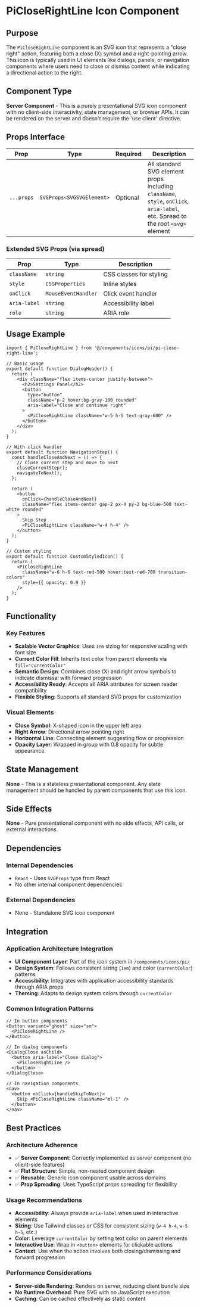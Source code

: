 # PiCloseRightLine Icon Component

## Purpose

The `PiCloseRightLine` component is an SVG icon that represents a "close right" action, featuring both a close (X) symbol and a right-pointing arrow. This icon is typically used in UI elements like dialogs, panels, or navigation components where users need to close or dismiss content while indicating a directional action to the right.

## Component Type

**Server Component** - This is a purely presentational SVG icon component with no client-side interactivity, state management, or browser APIs. It can be rendered on the server and doesn't require the 'use client' directive.

## Props Interface

| Prop | Type | Required | Description |
|------|------|----------|-------------|
| `...props` | `SVGProps<SVGSVGElement>` | Optional | All standard SVG element props including `className`, `style`, `onClick`, `aria-label`, etc. Spread to the root `<svg>` element |

### Extended SVG Props (via spread)
| Prop | Type | Description |
|------|------|-------------|
| `className` | `string` | CSS classes for styling |
| `style` | `CSSProperties` | Inline styles |
| `onClick` | `MouseEventHandler` | Click event handler |
| `aria-label` | `string` | Accessibility label |
| `role` | `string` | ARIA role |

## Usage Example

```tsx
import { PiCloseRightLine } from '@/components/icons/pi/pi-close-right-line';

// Basic usage
export default function DialogHeader() {
  return (
    <div className="flex items-center justify-between">
      <h2>Settings Panel</h2>
      <button 
        type="button"
        className="p-2 hover:bg-gray-100 rounded"
        aria-label="Close and continue right"
      >
        <PiCloseRightLine className="w-5 h-5 text-gray-600" />
      </button>
    </div>
  );
}

// With click handler
export default function NavigationStep() {
  const handleCloseAndNext = () => {
    // Close current step and move to next
    closeCurrentStep();
    navigateToNext();
  };

  return (
    <button 
      onClick={handleCloseAndNext}
      className="flex items-center gap-2 px-4 py-2 bg-blue-500 text-white rounded"
    >
      Skip Step
      <PiCloseRightLine className="w-4 h-4" />
    </button>
  );
}

// Custom styling
export default function CustomStyledIcon() {
  return (
    <PiCloseRightLine 
      className="w-6 h-6 text-red-500 hover:text-red-700 transition-colors"
      style={{ opacity: 0.9 }}
    />
  );
}
```

## Functionality

### Key Features
- **Scalable Vector Graphics**: Uses `1em` sizing for responsive scaling with font size
- **Current Color Fill**: Inherits text color from parent elements via `fill="currentColor"`
- **Semantic Design**: Combines close (X) and right arrow symbols to indicate dismissal with forward progression
- **Accessibility Ready**: Accepts all ARIA attributes for screen reader compatibility
- **Flexible Styling**: Supports all standard SVG props for customization

### Visual Elements
- **Close Symbol**: X-shaped icon in the upper left area
- **Right Arrow**: Directional arrow pointing right
- **Horizontal Line**: Connecting element suggesting flow or progression
- **Opacity Layer**: Wrapped in group with 0.8 opacity for subtle appearance

## State Management

**None** - This is a stateless presentational component. Any state management should be handled by parent components that use this icon.

## Side Effects

**None** - Pure presentational component with no side effects, API calls, or external interactions.

## Dependencies

### Internal Dependencies
- `React` - Uses `SVGProps` type from React
- No other internal component dependencies

### External Dependencies
- None - Standalone SVG icon component

## Integration

### Application Architecture Integration
- **UI Component Layer**: Part of the icon system in `/components/icons/pi/`
- **Design System**: Follows consistent sizing (`1em`) and color (`currentColor`) patterns
- **Accessibility**: Integrates with application accessibility standards through ARIA props
- **Theming**: Adapts to design system colors through `currentColor`

### Common Integration Patterns
```tsx
// In button components
<Button variant="ghost" size="sm">
  <PiCloseRightLine />
</Button>

// In dialog components
<DialogClose asChild>
  <button aria-label="Close dialog">
    <PiCloseRightLine />
  </button>
</DialogClose>

// In navigation components
<nav>
  <button onClick={handleSkipToNext}>
    Skip <PiCloseRightLine className="ml-1" />
  </button>
</nav>
```

## Best Practices

### Architecture Adherence
- ✅ **Server Component**: Correctly implemented as server component (no client-side features)
- ✅ **Flat Structure**: Simple, non-nested component design
- ✅ **Reusable**: Generic icon component usable across domains
- ✅ **Prop Spreading**: Uses TypeScript props spreading for flexibility

### Usage Recommendations
- **Accessibility**: Always provide `aria-label` when used in interactive elements
- **Sizing**: Use Tailwind classes or CSS for consistent sizing (`w-4 h-4`, `w-5 h-5`, etc.)
- **Color**: Leverage `currentColor` by setting text color on parent elements
- **Interactive Use**: Wrap in `<button>` elements for clickable actions
- **Context**: Use when the action involves both closing/dismissing and forward progression

### Performance Considerations
- **Server-side Rendering**: Renders on server, reducing client bundle size
- **No Runtime Overhead**: Pure SVG with no JavaScript execution
- **Caching**: Can be cached effectively as static content